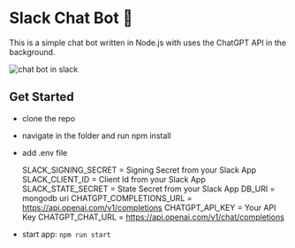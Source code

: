 # Slack Chat Bot 🤖

This is a simple chat bot written in Node.js with uses the ChatGPT API in the background.

![chat bot in slack](https://cdn.glitch.global/28642669-4c68-4ab2-9da5-3a1b276a6b71/chat-bot.png?v=1682597270936)

## Get Started

- clone the repo
- navigate in the folder and run npm install
- add .env file 

  SLACK_SIGNING_SECRET = Signing Secret from your Slack App
  SLACK_CLIENT_ID = Client Id from your Slack App
  SLACK_STATE_SECRET = State Secret from your Slack App
  DB_URI = mongodb uri
  CHATGPT_COMPLETIONS_URL = https://api.openai.com/v1/completions
  CHATGPT_API_KEY = Your API Key
  CHATGPT_CHAT_URL = https://api.openai.com/v1/chat/completions 
  
- start app:
 `npm run start`
